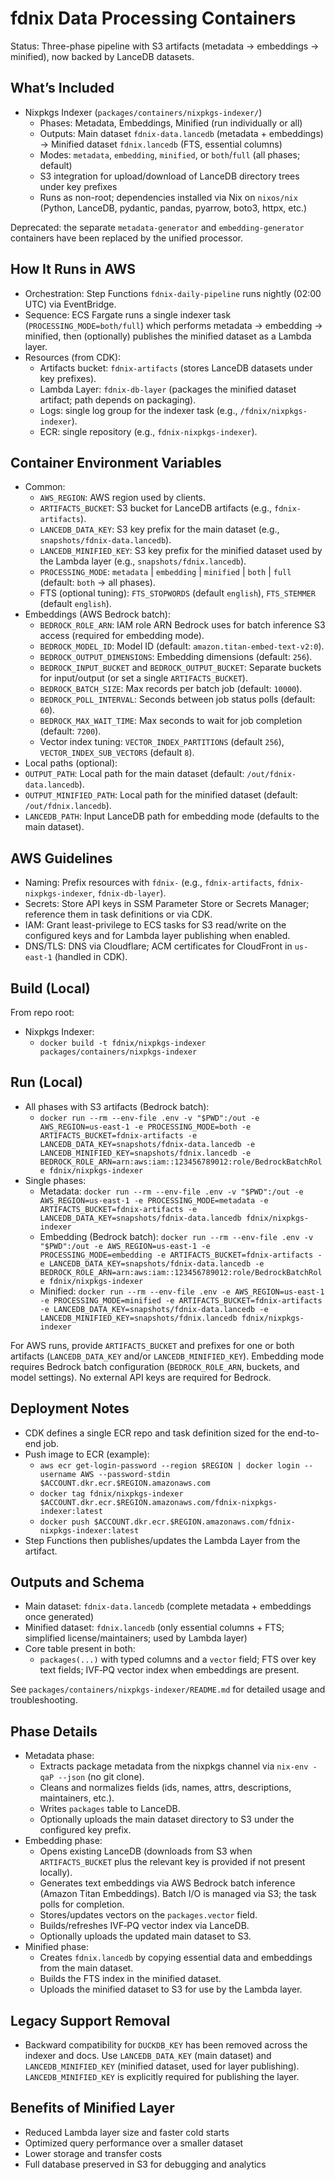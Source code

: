 # fdnix Data Processing Containers

Status: Three-phase pipeline with S3 artifacts (metadata → embeddings → minified), now backed by LanceDB datasets.

## What’s Included

- Nixpkgs Indexer (`packages/containers/nixpkgs-indexer/`)
  - Phases: Metadata, Embeddings, Minified (run individually or all)
  - Outputs: Main dataset `fdnix-data.lancedb` (metadata + embeddings) → Minified dataset `fdnix.lancedb` (FTS, essential columns)
  - Modes: `metadata`, `embedding`, `minified`, or `both`/`full` (all phases; default)
  - S3 integration for upload/download of LanceDB directory trees under key prefixes
  - Runs as non-root; dependencies installed via Nix on `nixos/nix` (Python, LanceDB, pydantic, pandas, pyarrow, boto3, httpx, etc.)

Deprecated: the separate `metadata-generator` and `embedding-generator` containers have been replaced by the unified processor.

## How It Runs in AWS

- Orchestration: Step Functions `fdnix-daily-pipeline` runs nightly (02:00 UTC) via EventBridge.
- Sequence: ECS Fargate runs a single indexer task (`PROCESSING_MODE=both/full`) which performs metadata → embedding → minified, then (optionally) publishes the minified dataset as a Lambda layer.
- Resources (from CDK):
  - Artifacts bucket: `fdnix-artifacts` (stores LanceDB datasets under key prefixes).
  - Lambda Layer: `fdnix-db-layer` (packages the minified dataset artifact; path depends on packaging).
  - Logs: single log group for the indexer task (e.g., `/fdnix/nixpkgs-indexer`).
  - ECR: single repository (e.g., `fdnix-nixpkgs-indexer`).

## Container Environment Variables

- Common:
  - `AWS_REGION`: AWS region used by clients.
  - `ARTIFACTS_BUCKET`: S3 bucket for LanceDB artifacts (e.g., `fdnix-artifacts`).
  - `LANCEDB_DATA_KEY`: S3 key prefix for the main dataset (e.g., `snapshots/fdnix-data.lancedb`).
  - `LANCEDB_MINIFIED_KEY`: S3 key prefix for the minified dataset used by the Lambda layer (e.g., `snapshots/fdnix.lancedb`).
  - `PROCESSING_MODE`: `metadata` | `embedding` | `minified` | `both` | `full` (default: `both` → all phases).
  - FTS (optional tuning): `FTS_STOPWORDS` (default `english`), `FTS_STEMMER` (default `english`).
- Embeddings (AWS Bedrock batch):
  - `BEDROCK_ROLE_ARN`: IAM role ARN Bedrock uses for batch inference S3 access (required for embedding mode).
  - `BEDROCK_MODEL_ID`: Model ID (default: `amazon.titan-embed-text-v2:0`).
  - `BEDROCK_OUTPUT_DIMENSIONS`: Embedding dimensions (default: `256`).
  - `BEDROCK_INPUT_BUCKET` and `BEDROCK_OUTPUT_BUCKET`: Separate buckets for input/output (or set a single `ARTIFACTS_BUCKET`).
  - `BEDROCK_BATCH_SIZE`: Max records per batch job (default: `10000`).
  - `BEDROCK_POLL_INTERVAL`: Seconds between job status polls (default: `60`).
  - `BEDROCK_MAX_WAIT_TIME`: Max seconds to wait for job completion (default: `7200`).
  - Vector index tuning: `VECTOR_INDEX_PARTITIONS` (default `256`), `VECTOR_INDEX_SUB_VECTORS` (default `8`).
- Local paths (optional):
- `OUTPUT_PATH`: Local path for the main dataset (default: `/out/fdnix-data.lancedb`).
- `OUTPUT_MINIFIED_PATH`: Local path for the minified dataset (default: `/out/fdnix.lancedb`).
- `LANCEDB_PATH`: Input LanceDB path for embedding mode (defaults to the main dataset).

## AWS Guidelines

- Naming: Prefix resources with `fdnix-` (e.g., `fdnix-artifacts`, `fdnix-nixpkgs-indexer`, `fdnix-db-layer`).
- Secrets: Store API keys in SSM Parameter Store or Secrets Manager; reference them in task definitions or via CDK.
- IAM: Grant least-privilege to ECS tasks for S3 read/write on the configured keys and for Lambda layer publishing when enabled.
- DNS/TLS: DNS via Cloudflare; ACM certificates for CloudFront in `us-east-1` (handled in CDK).

## Build (Local)

From repo root:

- Nixpkgs Indexer:
  - `docker build -t fdnix/nixpkgs-indexer packages/containers/nixpkgs-indexer`

## Run (Local)

- All phases with S3 artifacts (Bedrock batch):
  - `docker run --rm --env-file .env -v "$PWD":/out -e AWS_REGION=us-east-1 -e PROCESSING_MODE=both -e ARTIFACTS_BUCKET=fdnix-artifacts -e LANCEDB_DATA_KEY=snapshots/fdnix-data.lancedb -e LANCEDB_MINIFIED_KEY=snapshots/fdnix.lancedb -e BEDROCK_ROLE_ARN=arn:aws:iam::123456789012:role/BedrockBatchRole fdnix/nixpkgs-indexer`
- Single phases:
  - Metadata: `docker run --rm --env-file .env -v "$PWD":/out -e AWS_REGION=us-east-1 -e PROCESSING_MODE=metadata -e ARTIFACTS_BUCKET=fdnix-artifacts -e LANCEDB_DATA_KEY=snapshots/fdnix-data.lancedb fdnix/nixpkgs-indexer`
  - Embedding (Bedrock batch): `docker run --rm --env-file .env -v "$PWD":/out -e AWS_REGION=us-east-1 -e PROCESSING_MODE=embedding -e ARTIFACTS_BUCKET=fdnix-artifacts -e LANCEDB_DATA_KEY=snapshots/fdnix-data.lancedb -e BEDROCK_ROLE_ARN=arn:aws:iam::123456789012:role/BedrockBatchRole fdnix/nixpkgs-indexer`
  - Minified: `docker run --rm --env-file .env -e AWS_REGION=us-east-1 -e PROCESSING_MODE=minified -e ARTIFACTS_BUCKET=fdnix-artifacts -e LANCEDB_DATA_KEY=snapshots/fdnix-data.lancedb -e LANCEDB_MINIFIED_KEY=snapshots/fdnix.lancedb fdnix/nixpkgs-indexer`

For AWS runs, provide `ARTIFACTS_BUCKET` and prefixes for one or both artifacts (`LANCEDB_DATA_KEY` and/or `LANCEDB_MINIFIED_KEY`). Embedding mode requires Bedrock batch configuration (`BEDROCK_ROLE_ARN`, buckets, and model settings). No external API keys are required for Bedrock.

## Deployment Notes

- CDK defines a single ECR repo and task definition sized for the end-to-end job.
- Push image to ECR (example):
  - `aws ecr get-login-password --region $REGION | docker login --username AWS --password-stdin $ACCOUNT.dkr.ecr.$REGION.amazonaws.com`
  - `docker tag fdnix/nixpkgs-indexer $ACCOUNT.dkr.ecr.$REGION.amazonaws.com/fdnix-nixpkgs-indexer:latest`
  - `docker push $ACCOUNT.dkr.ecr.$REGION.amazonaws.com/fdnix-nixpkgs-indexer:latest`
- Step Functions then publishes/updates the Lambda Layer from the artifact.

## Outputs and Schema

- Main dataset: `fdnix-data.lancedb` (complete metadata + embeddings once generated)
- Minified dataset: `fdnix.lancedb` (only essential columns + FTS; simplified license/maintainers; used by Lambda layer)
- Core table present in both:
  - `packages(...)` with typed columns and a `vector` field; FTS over key text fields; IVF‑PQ vector index when embeddings are present.

See `packages/containers/nixpkgs-indexer/README.md` for detailed usage and troubleshooting.

## Phase Details

- Metadata phase:
  - Extracts package metadata from the nixpkgs channel via `nix-env -qaP --json` (no git clone).
  - Cleans and normalizes fields (ids, names, attrs, descriptions, maintainers, etc.).
  - Writes `packages` table to LanceDB.
  - Optionally uploads the main dataset directory to S3 under the configured key prefix.
- Embedding phase:
  - Opens existing LanceDB (downloads from S3 when `ARTIFACTS_BUCKET` plus the relevant key is provided if not present locally).
  - Generates text embeddings via AWS Bedrock batch inference (Amazon Titan Embeddings). Batch I/O is managed via S3; the task polls for completion.
  - Stores/updates vectors on the `packages.vector` field.
  - Builds/refreshes IVF‑PQ vector index via LanceDB.
  - Optionally uploads the updated main dataset to S3.
- Minified phase:
  - Creates `fdnix.lancedb` by copying essential data and embeddings from the main dataset.
  - Builds the FTS index in the minified dataset.
  - Uploads the minified dataset to S3 for use by the Lambda layer.

## Legacy Support Removal

- Backward compatibility for `DUCKDB_KEY` has been removed across the indexer and docs. Use `LANCEDB_DATA_KEY` (main dataset) and `LANCEDB_MINIFIED_KEY` (minified dataset, used for layer publishing). `LANCEDB_MINIFIED_KEY` is explicitly required for publishing the layer.

## Benefits of Minified Layer

- Reduced Lambda layer size and faster cold starts
- Optimized query performance over a smaller dataset
- Lower storage and transfer costs
- Full database preserved in S3 for debugging and analytics
